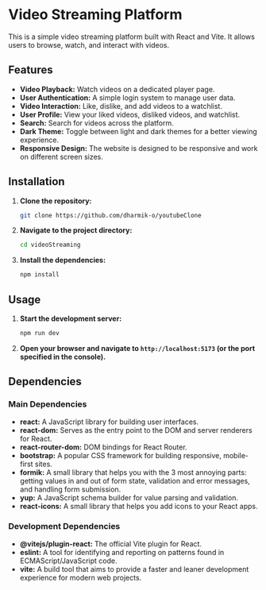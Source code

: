 # Video Streaming Platform

This is a simple video streaming platform built with React and Vite. It allows users to browse, watch, and interact with videos.

## Features

*   **Video Playback:** Watch videos on a dedicated player page.
*   **User Authentication:** A simple login system to manage user data.
*   **Video Interaction:** Like, dislike, and add videos to a watchlist.
*   **User Profile:** View your liked videos, disliked videos, and watchlist.
*   **Search:** Search for videos across the platform.
*   **Dark Theme:** Toggle between light and dark themes for a better viewing experience.
*   **Responsive Design:** The website is designed to be responsive and work on different screen sizes.

## Installation

1.  **Clone the repository:**
    ```bash
    git clone https://github.com/dharmik-o/youtubeClone
    ```
2.  **Navigate to the project directory:**
    ```bash
    cd videoStreaming
    ```
3.  **Install the dependencies:**
    ```bash
    npm install
    ```

## Usage

1.  **Start the development server:**
    ```bash
    npm run dev
    ```
2.  **Open your browser and navigate to `http://localhost:5173` (or the port specified in the console).**

## Dependencies

### Main Dependencies
*   **react:** A JavaScript library for building user interfaces.
*   **react-dom:** Serves as the entry point to the DOM and server renderers for React.
*   **react-router-dom:** DOM bindings for React Router.
*   **bootstrap:** A popular CSS framework for building responsive, mobile-first sites.
*   **formik:** A small library that helps you with the 3 most annoying parts: getting values in and out of form state, validation and error messages, and handling form submission.
*   **yup:** A JavaScript schema builder for value parsing and validation.
*   **react-icons:** A small library that helps you add icons to your React apps.

### Development Dependencies
*   **@vitejs/plugin-react:** The official Vite plugin for React.
*   **eslint:** A tool for identifying and reporting on patterns found in ECMAScript/JavaScript code.
*   **vite:** A build tool that aims to provide a faster and leaner development experience for modern web projects.
